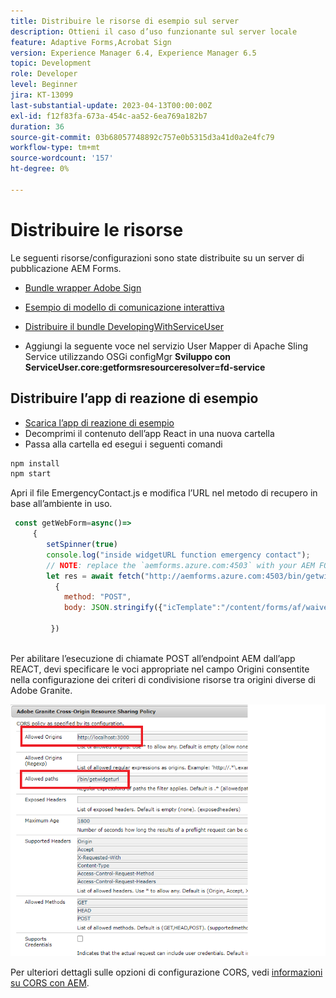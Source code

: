```yaml
---
title: Distribuire le risorse di esempio sul server
description: Ottieni il caso d’uso funzionante sul server locale
feature: Adaptive Forms,Acrobat Sign
version: Experience Manager 6.4, Experience Manager 6.5
topic: Development
role: Developer
level: Beginner
jira: KT-13099
last-substantial-update: 2023-04-13T00:00:00Z
exl-id: f12f83fa-673a-454c-aa52-6ea769a182b7
duration: 36
source-git-commit: 03b68057748892c757e0b5315d3a41d0a2e4fc79
workflow-type: tm+mt
source-wordcount: '157'
ht-degree: 0%

---
```


# Distribuire le risorse

Le seguenti risorse/configurazioni sono state distribuite su un server di pubblicazione AEM Forms.

* [Bundle wrapper Adobe Sign](assets/AcrobatSign.core-1.0.0-SNAPSHOT.jar)

* [Esempio di modello di comunicazione interattiva](assets/waiver-interactive-communication.zip)
* [Distribuire il bundle DevelopingWithServiceUser](https://experienceleague.adobe.com/docs/experience-manager-learn/assets/developingwithserviceuser.zip)
* Aggiungi la seguente voce nel servizio User Mapper di Apache Sling Service utilizzando OSGi configMgr
  **Sviluppo con ServiceUser.core:getformsresourceresolver=fd-service**

## Distribuire l’app di reazione di esempio

* [Scarica l’app di reazione di esempio](assets/mult-step-form1.zip)
* Decomprimi il contenuto dell’app React in una nuova cartella
* Passa alla cartella ed esegui i seguenti comandi

```java
npm install
npm start
```

Apri il file EmergencyContact.js e modifica l’URL nel metodo di recupero in base all’ambiente in uso.


```javascript
 const getWebForm=async()=>
     {
        setSpinner(true)
        console.log("inside widgetURL function emergency contact");
        // NOTE: replace the `aemforms.azure.com:4503` with your AEM FORM server
        let res = await fetch("http://aemforms.azure.com:4503/bin/getwidgeturl",
          {
            method: "POST",
            body: JSON.stringify({"icTemplate":"/content/forms/af/waiver/waiver/channels/print","waiver":formData})
                     
         })
 
```

Per abilitare l’esecuzione di chiamate POST all’endpoint AEM dall’app REACT, devi specificare le voci appropriate nel campo Origini consentite nella configurazione dei criteri di condivisione risorse tra origini diverse di Adobe Granite.

![cors-setting](assets/cors-settings.png)

Per ulteriori dettagli sulle opzioni di configurazione CORS, vedi [informazioni su CORS con AEM](https://experienceleague.adobe.com/docs/experience-manager-learn/foundation/security/understand-cross-origin-resource-sharing.html).
